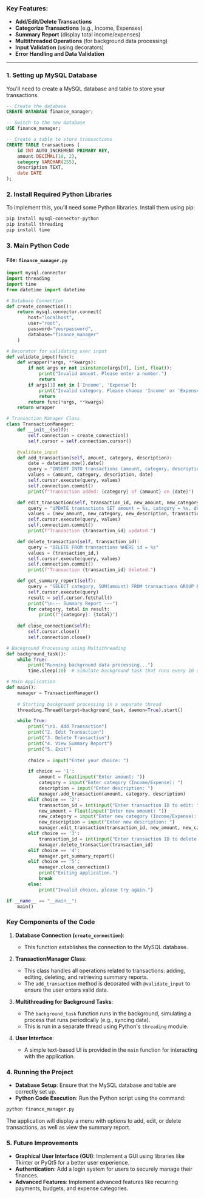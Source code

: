 ### Key Features:
- **Add/Edit/Delete Transactions**
- **Categorize Transactions** (e.g., Income, Expenses)
- **Summary Report** (display total income/expenses)
- **Multithreaded Operations** (for background data processing)
- **Input Validation** (using decorators)
- **Error Handling and Data Validation**

---

### 1. Setting up MySQL Database

You'll need to create a MySQL database and table to store your transactions.

```sql
-- Create the database
CREATE DATABASE finance_manager;

-- Switch to the new database
USE finance_manager;

-- Create a table to store transactions
CREATE TABLE transactions (
    id INT AUTO_INCREMENT PRIMARY KEY,
    amount DECIMAL(10, 2),
    category VARCHAR(255),
    description TEXT,
    date DATE
);
```

### 2. Install Required Python Libraries

To implement this, you'll need some Python libraries. Install them using pip:

```bash
pip install mysql-connector-python
pip install threading
pip install time
```

### 3. Main Python Code

#### File: `finance_manager.py`

```python
import mysql.connector
import threading
import time
from datetime import datetime

# Database Connection
def create_connection():
    return mysql.connector.connect(
        host="localhost",
        user="root",
        password="yourpassword",
        database="finance_manager"
    )

# Decorator for validating user input
def validate_input(func):
    def wrapper(*args, **kwargs):
        if not args or not isinstance(args[0], (int, float)):
            print("Invalid amount. Please enter a number.")
            return
        if args[1] not in ['Income', 'Expense']:
            print("Invalid category. Please choose 'Income' or 'Expense'.")
            return
        return func(*args, **kwargs)
    return wrapper

# Transaction Manager Class
class TransactionManager:
    def __init__(self):
        self.connection = create_connection()
        self.cursor = self.connection.cursor()

    @validate_input
    def add_transaction(self, amount, category, description):
        date = datetime.now().date()
        query = "INSERT INTO transactions (amount, category, description, date) VALUES (%s, %s, %s, %s)"
        values = (amount, category, description, date)
        self.cursor.execute(query, values)
        self.connection.commit()
        print(f"Transaction added: {category} of {amount} on {date}")

    def edit_transaction(self, transaction_id, new_amount, new_category, new_description):
        query = "UPDATE transactions SET amount = %s, category = %s, description = %s WHERE id = %s"
        values = (new_amount, new_category, new_description, transaction_id)
        self.cursor.execute(query, values)
        self.connection.commit()
        print(f"Transaction {transaction_id} updated.")

    def delete_transaction(self, transaction_id):
        query = "DELETE FROM transactions WHERE id = %s"
        values = (transaction_id,)
        self.cursor.execute(query, values)
        self.connection.commit()
        print(f"Transaction {transaction_id} deleted.")

    def get_summary_report(self):
        query = "SELECT category, SUM(amount) FROM transactions GROUP BY category"
        self.cursor.execute(query)
        result = self.cursor.fetchall()
        print("\n--- Summary Report ---")
        for category, total in result:
            print(f"{category}: {total}")
    
    def close_connection(self):
        self.cursor.close()
        self.connection.close()

# Background Processing using Multithreading
def background_task():
    while True:
        print("Running background data processing...")
        time.sleep(10)  # Simulate background task that runs every 10 seconds

# Main Application
def main():
    manager = TransactionManager()
    
    # Starting background processing in a separate thread
    threading.Thread(target=background_task, daemon=True).start()

    while True:
        print("\n1. Add Transaction")
        print("2. Edit Transaction")
        print("3. Delete Transaction")
        print("4. View Summary Report")
        print("5. Exit")
        
        choice = input("Enter your choice: ")

        if choice == '1':
            amount = float(input("Enter amount: "))
            category = input("Enter category (Income/Expense): ")
            description = input("Enter description: ")
            manager.add_transaction(amount, category, description)
        elif choice == '2':
            transaction_id = int(input("Enter transaction ID to edit: "))
            new_amount = float(input("Enter new amount: "))
            new_category = input("Enter new category (Income/Expense): ")
            new_description = input("Enter new description: ")
            manager.edit_transaction(transaction_id, new_amount, new_category, new_description)
        elif choice == '3':
            transaction_id = int(input("Enter transaction ID to delete: "))
            manager.delete_transaction(transaction_id)
        elif choice == '4':
            manager.get_summary_report()
        elif choice == '5':
            manager.close_connection()
            print("Exiting application.")
            break
        else:
            print("Invalid choice, please try again.")

if __name__ == "__main__":
    main()
```

### Key Components of the Code

1. **Database Connection (`create_connection`)**:
   - This function establishes the connection to the MySQL database.

2. **TransactionManager Class**:
   - This class handles all operations related to transactions: adding, editing, deleting, and retrieving summary reports.
   - The `add_transaction` method is decorated with `@validate_input` to ensure the user enters valid data.

3. **Multithreading for Background Tasks**:
   - The `background_task` function runs in the background, simulating a process that runs periodically (e.g., syncing data).
   - This is run in a separate thread using Python's `threading` module.

4. **User Interface**:
   - A simple text-based UI is provided in the `main` function for interacting with the application.

### 4. Running the Project

- **Database Setup**: Ensure that the MySQL database and table are correctly set up.
- **Python Code Execution**: Run the Python script using the command:

```bash
python finance_manager.py
```

The application will display a menu with options to add, edit, or delete transactions, as well as view the summary report.

### 5. Future Improvements
- **Graphical User Interface (GUI)**: Implement a GUI using libraries like Tkinter or PyQt5 for a better user experience.
- **Authentication**: Add a login system for users to securely manage their finances.
- **Advanced Features**: Implement advanced features like recurring payments, budgets, and expense categories.
